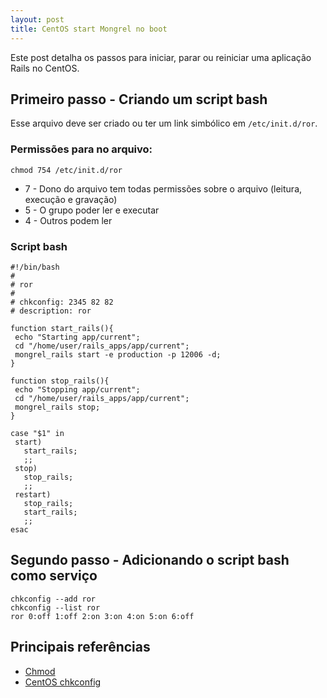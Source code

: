 ```yaml
---
layout: post
title: CentOS start Mongrel no boot
---
```


Este post detalha os passos para iniciar, parar ou reiniciar uma aplicação Rails no CentOS.

## Primeiro passo - Criando um script bash

Esse arquivo deve ser criado ou ter um link simbólico em `/etc/init.d/ror`.

### Permissões para no arquivo:

    chmod 754 /etc/init.d/ror

* 7 - Dono do arquivo tem todas permissões sobre o arquivo (leitura, execução e gravação)
* 5 - O grupo poder ler e executar
* 4 - Outros podem ler

### Script bash

    #!/bin/bash
    #
    # ror
    #
    # chkconfig: 2345 82 82
    # description: ror

    function start_rails(){
     echo "Starting app/current";
     cd "/home/user/rails_apps/app/current";
     mongrel_rails start -e production -p 12006 -d;
    }

    function stop_rails(){
     echo "Stopping app/current";
     cd "/home/user/rails_apps/app/current";
     mongrel_rails stop;
    }

    case "$1" in
     start)
       start_rails;
       ;;
     stop)
       stop_rails;
       ;;
     restart)
       stop_rails;
       start_rails;
       ;;
    esac

## Segundo passo - Adicionando o script bash como serviço

    chkconfig --add ror
    chkconfig --list ror
    ror 0:off 1:off 2:on 3:on 4:on 5:on 6:off

## Principais referências

* [Chmod](http://pt.wikipedia.org/wiki/Chmod)
* [CentOS chkconfig](http://www.centos.org/docs/5/html/Deployment_Guide-en-US/s1-services-chkconfig.html)
